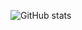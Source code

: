 ![GitHub stats](https://github-readme-stats.vercel.app/api?username=user7210unix&show_icons=true&hide_title=true&hide_border=true&count_private=true&theme=transparent)
